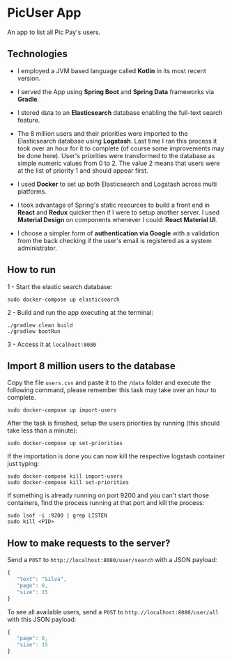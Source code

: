 # PicUser App
An app to list all Pic Pay's users.

## Technologies

- I employed a JVM based language called **Kotlin** in its most recent version.

- I served the App using **Spring Boot** and **Spring Data** frameworks via **Gradle**.

- I stored data to an **Elasticsearch** database enabling the full-text search feature.

- The 8 million users and their priorities were imported to the Elasticsearch database using **Logstash**. Last time I ran this process it took over an hour for it to complete (of course some improvements may be done here). User's priorities were transformed to the database as simple numeric values from 0 to 2. The value 2 means that users were at the list of priority 1 and should appear first.

- I used **Docker** to set up both Elasticsearch and Logstash across multi platforms.

- I took advantage of Spring's static resources to build a front end in **React** and **Redux** quicker then if I were to setup another server. I used **Material Design** on components whenever I could: **React Material UI**.

- I choose a simpler form of **authentication via Google** with a validation from the back checking if the user's email is registered as a system administrator.

## How to run

1 - Start the elastic search database:
```shell
sudo docker-compose up elasticsearch
```

2 - Build and run the app executing at the terminal:
```shell
./gradlew clean build
./gradlew bootRun
```

3 - Access it at `localhost:8080`

## Import 8 million users to the database

Copy the file `users.csv` and paste it to the `/data` folder and execute the following command, please remember this task may take over an hour to complete.

```shell
sudo docker-compose up import-users
```

After the task is finished, setup the users priorities by running (this should take less than a minute):
```shell
sudo docker-compose up set-priorities
```

If the importation is done you can now kill the respective logstash container just typing: 
```shell
sudo docker-compose kill import-users
sudo docker-compose kill set-priorities
```

If something is already running on port 9200 and you can't start those containers, find the process running at that port and kill the process:
```shell
sudo lsof -i :9200 | grep LISTEN
sudo kill <PID>
```

## How to make requests to the server?

Send a `POST` to `http://localhost:8080/user/search` with a JSON payload:

```js
{
   "text": "Silva",
   "page": 0,
   "size": 15
}
```

To see all available users, send a `POST` to `http://localhost:8080/user/all` with this JSON payload:
    
```js
{
   "page": 0,
   "size": 15
}
``` 